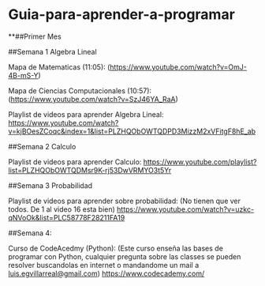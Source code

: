 ﻿# Guia-para-aprender-a-programar

**##Primer Mes

##Semana 1 Algebra Lineal

Mapa de Matematicas (11:05):
(https://www.youtube.com/watch?v=OmJ-4B-mS-Y)

Mapa de Ciencias Computacionales (10:57): (https://www.youtube.com/watch?v=SzJ46YA_RaA)

Playlist de videos para aprender Algebra Lineal:
https://www.youtube.com/watch?v=kjBOesZCoqc&index=1&list=PLZHQObOWTQDPD3MizzM2xVFitgF8hE_ab

##Semana 2 Calculo

Playlist de videos para aprender Calculo:
https://www.youtube.com/playlist?list=PLZHQObOWTQDMsr9K-rj53DwVRMYO3t5Yr

##Semana 3 Probabilidad

Playlist de videos para aprender sobre probabilidad:
(No tienen que ver todos. De 1 al video 16 esta bien)
https://www.youtube.com/watch?v=uzkc-qNVoOk&list=PLC58778F28211FA19

##Semana 4:

Curso de CodeAcedmy (Python):
(Este curso enseña las bases de programar con Python, cualquier pregunta sobre las classes se pueden resolver buscandolas en internet o mandandome un mail a luis.egvillarreal@gmail.com)
https://www.codecademy.com/
